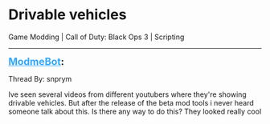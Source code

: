 # Drivable vehicles
Game Modding | Call of Duty: Black Ops 3 | Scripting

---
<strong style="font-size: 1.4em;"><span style="text-decoration: underline;text-decoration-color: #34a7f9;"><span style="color:#34a7f9;">ModmeBot</span></span>:</strong>

<p>Thread By: snprym<br /><p style="text-align:left;">Ive seen several videos from different youtubers where they&#39;re showing drivable vehicles. But after the release of the beta mod tools i never heard someone talk about this. Is there any way to do this? They looked really cool</p></p>
